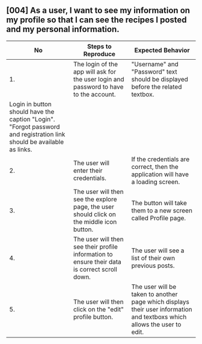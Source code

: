 ## [004] As a user, I want to see my information on my profile so that I can see the recipes I posted and my personal information.

|No|Steps to Reproduce| Expected Behavior | 
| --- | --- | --- |
| 1. | The login of the app will ask for the user login and password to have to the account. | "Username" and "Password" text should be displayed before the related textbox.
Login in button should have the caption "Login". "Forgot password and registration link should be available as links.| 
| 2. | The user will enter their credentials. | If the credentials are correct, then the application will have a loading screen. |
| 3. | The user will then see the explore page, the user should click on the middle icon button. | The button will take them to a new screen called Profile page.|
| 4. | The user will then see their profile information to ensure their data is correct scroll down. | The user will see a list of their own previous posts. |
| 5. | The user will then click on the "edit" profile button. | The user will be taken to another page which displays their user information and textboxs which allows the user to edit.
